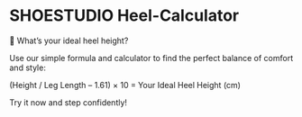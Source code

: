 #   SHOESTUDIO Heel-Calculator
👠 What’s your ideal heel height?

Use our simple formula and calculator to find the perfect balance of comfort and style:    

(Height / Leg Length – 1.61) × 10 = Your Ideal Heel Height (cm) 

Try it now and step confidently!
